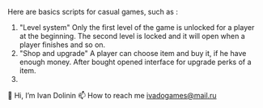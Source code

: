 Here are basics scripts for casual games, such as : 
1) "Level system" Only the first level of the game is unlocked for a player at the beginning. The second level is locked and it will open when a player finishes and so on. 
2) "Shop and upgrade" A player can choose item and buy it, if he have enough money. After bought opened interface for upgrade perks of a item.
3)  
👋 Hi, I’m Ivan Dolinin
📫 How to reach me ivadogames@mail.ru

